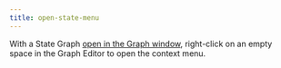```yaml
---
title: open-state-menu
---
```


With a State Graph [open in the Graph window](../vs-open-graph-edit.md), right-click on an empty space in the Graph
Editor to open the context menu.
